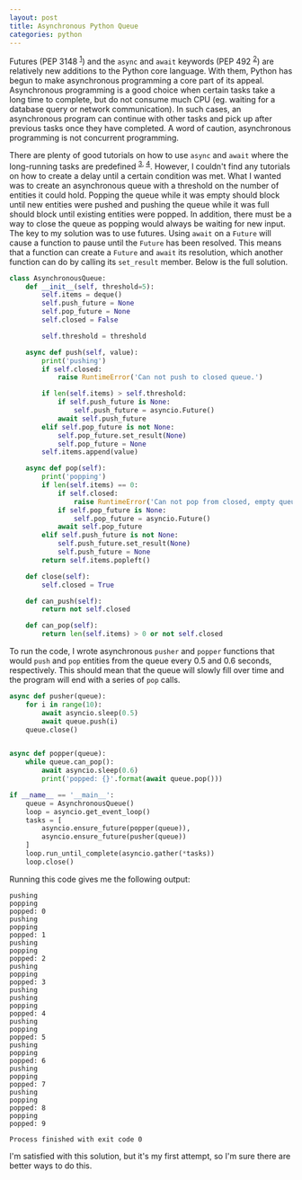 ```yaml
---
layout: post
title: Asynchronous Python Queue
categories: python
---
```


Futures (PEP 3148 <sup>[1][1]</sup>) and the `async` and `await` keywords (PEP 492 <sup>[2][2]</sup>) are relatively new additions to the Python core language. With them, Python has begun to make asynchronous programming a core part of its appeal. Asynchronous programming is a good choice when certain tasks take a long time to complete, but do not consume much CPU (eg. waiting for a database query or network communication). In such cases, an asynchronous program can continue with other tasks and pick up after previous tasks once they have completed. A word of caution, asynchronous programming is not concurrent programming.

There are plenty of good tutorials on how to use `async` and `await` where the long-running tasks are predefined <sup>[3][3], [4][4]</sup>. However, I couldn't find any tutorials on how to create a delay until a certain condition was met. What I wanted was to create an asynchronous queue with a threshold on the number of entities it could hold. Popping the queue while it was empty should block until new entities were pushed and pushing the queue while it was full should block until existing entities were popped. In addition, there must be a way to close the queue as popping would always be waiting for new input. The key to my solution was to use futures. Using `await` on a `Future` will cause a function to pause until the `Future` has been resolved. This means that a function can create a `Future` and `await` its resolution, which another function can do by calling its `set_result` member. Below is the full solution.

```python
class AsynchronousQueue:
    def __init__(self, threshold=5):
        self.items = deque()
        self.push_future = None
        self.pop_future = None
        self.closed = False

        self.threshold = threshold

    async def push(self, value):
        print('pushing')
        if self.closed:
            raise RuntimeError('Can not push to closed queue.')

        if len(self.items) > self.threshold:
            if self.push_future is None:
                self.push_future = asyncio.Future()
            await self.push_future
        elif self.pop_future is not None:
            self.pop_future.set_result(None)
            self.pop_future = None
        self.items.append(value)

    async def pop(self):
        print('popping')
        if len(self.items) == 0:
            if self.closed:
                raise RuntimeError('Can not pop from closed, empty queue.')
            if self.pop_future is None:
                self.pop_future = asyncio.Future()
            await self.pop_future
        elif self.push_future is not None:
            self.push_future.set_result(None)
            self.push_future = None
        return self.items.popleft()

    def close(self):
        self.closed = True

    def can_push(self):
        return not self.closed

    def can_pop(self):
        return len(self.items) > 0 or not self.closed
```

To run the code, I wrote asynchronous `pusher` and `popper` functions that would `push` and `pop` entities from the queue every 0.5 and 0.6 seconds, respectively. This should mean that the queue will slowly fill over time and the program will end with a series of `pop` calls.

```python
async def pusher(queue):
    for i in range(10):
        await asyncio.sleep(0.5)
        await queue.push(i)
    queue.close()


async def popper(queue):
    while queue.can_pop():
        await asyncio.sleep(0.6)
        print('popped: {}'.format(await queue.pop()))

if __name__ == '__main__':
    queue = AsynchronousQueue()
    loop = asyncio.get_event_loop()
    tasks = [
        asyncio.ensure_future(popper(queue)),
        asyncio.ensure_future(pusher(queue))
    ]
    loop.run_until_complete(asyncio.gather(*tasks))
    loop.close()
```

Running this code gives me the following output:

```
pushing
popping
popped: 0
pushing
popping
popped: 1
pushing
popping
popped: 2
pushing
popping
popped: 3
pushing
pushing
popping
popped: 4
pushing
popping
popped: 5
pushing
popping
popped: 6
pushing
popping
popped: 7
pushing
popping
popped: 8
popping
popped: 9

Process finished with exit code 0
```

I'm satisfied with this solution, but it's my first attempt, so I'm sure there are better ways to do this.

[1]: https://www.python.org/dev/peps/pep-3148
[2]: https://www.python.org/dev/peps/pep-0492
[3]: http://stackabuse.com/python-async-await-tutorial
[4]: http://www.snarky.ca/how-the-heck-does-async-await-work-in-python-3-5
